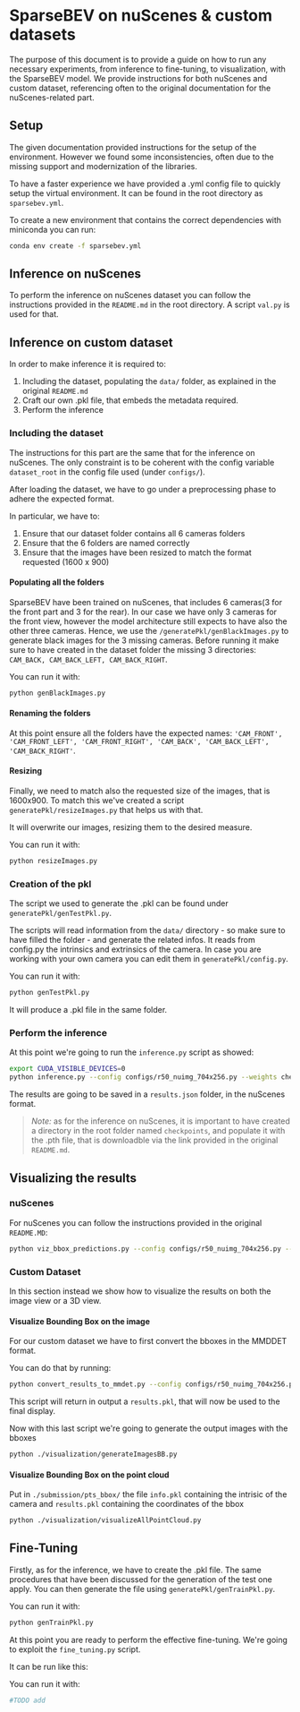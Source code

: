 # SparseBEV on nuScenes & custom datasets

The purpose of this document is to provide a guide on how to run any necessary experiments, from inference to fine-tuning, to visualization, with the SparseBEV model. We provide instructions for both nuScenes and custom dataset, referencing often to the original documentation for the nuScenes-related part.

## Setup

The given documentation provided instructions for the setup of the environment. However we found some inconsistencies, often due to the missing support and modernization of the libraries. 

To have a faster experience we have provided a .yml config file to quickly setup the virtual environment. It can be found in the root directory as `sparsebev.yml`.

To create a new environment that contains the correct dependencies with miniconda you can run:

```bash
conda env create -f sparsebev.yml
```

## Inference on nuScenes

To perform the inference on nuScenes dataset you can follow the instructions provided in the `README.md` in the root directory. A script `val.py` is used for that.

## Inference on custom dataset

In order to make inference it is required to:
1. Including the dataset, populating the `data/` folder, as explained in the original `README.md`
2. Craft our own .pkl file, that embeds the metadata required.
3. Perform the inference

### Including the dataset

The instructions for this part are the same that for the inference on nuScenes. The only constraint is to be coherent with the config variable `dataset_root` in the config file used (under `configs/`).

After loading the dataset, we have to go under a preprocessing phase to adhere the expected format.

In particular, we have to:
1. Ensure that our dataset folder contains all 6 cameras folders
2. Ensure that the 6 folders are named correctly
3. Ensure that the images have been resized to match the format requested (1600 x 900)

#### Populating all the folders

SparseBEV have been trained on nuScenes, that includes 6 cameras(3 for the front part and 3 for the rear). In our case we have only 3 cameras for the front view, however the model architecture still expects to have also the other three cameras. Hence, we use the `/generatePkl/genBlackImages.py` to generate black images for the 3 missing cameras. Before running it make sure to have created in the dataset folder the missing 3 directories: `CAM_BACK, CAM_BACK_LEFT, CAM_BACK_RIGHT`.

You can run it with:
```bash
python genBlackImages.py
```

#### Renaming the folders

At this point ensure all the folders have the expected names: `'CAM_FRONT', 'CAM_FRONT_LEFT', 'CAM_FRONT_RIGHT', 'CAM_BACK', 'CAM_BACK_LEFT', 'CAM_BACK_RIGHT'`.

#### Resizing

Finally, we need to match also the requested size of the images, that is 1600x900. To match this we've created a script `generatePkl/resizeImages.py` that helps us with that. 

It will overwrite our images, resizing them to the desired measure.

You can run it with:
```bash
python resizeImages.py
```

### Creation of the pkl

The script we used to generate the .pkl can be found under `generatePkl/genTestPkl.py`.

The scripts will read information from the `data/` directory - so make sure to have filled the folder - and generate the related infos. It reads from config.py the intrinsics and extrinsics of the camera. In case you are working with your own camera you can edit them in `generatePkl/config.py`.

You can run it with:
```bash
python genTestPkl.py
```

It will produce a .pkl file in the same folder.

### Perform the inference

At this point we're going to run the `inference.py` script as showed:

```bash
export CUDA_VISIBLE_DEVICES=0
python inference.py --config configs/r50_nuimg_704x256.py --weights checkpoints/r50_nuimg_704x256.pth
```

The results are going to be saved in a `results.json` folder, in the nuScenes format.

> *Note:* as for the inference on nuScenes, it is important to have created a directory in the root folder named `checkpoints`, and populate it with the .pth file, that is downloadble via the link provided in the original `README.md`.

## Visualizing the results

### nuScenes

For nuScenes you can follow the instructions provided in the original `README.MD`:

```bash
python viz_bbox_predictions.py --config configs/r50_nuimg_704x256.py --weights checkpoints/r50_nuimg_704x256.pth
```

### Custom Dataset

In this section instead we show how to visualize the results on both the image view or a 3D view.

#### Visualize Bounding Box on the image

For our custom dataset we have to first convert the bboxes in the MMDDET format.

You can do that by running:

```bash
python convert_results_to_mmdet.py --config configs/r50_nuimg_704x256.py --weights checkpoints/r50_nuimg_704x256.pth
```

This script will return in output a `results.pkl`, that will now be used to the final display.

Now with this last script we're going to generate the output images with the bboxes
```bash
python ./visualization/generateImagesBB.py
```

#### Visualize Bounding Box on the point cloud

Put in `./submission/pts_bbox/` the file `info.pkl` containing the intrisic of the camera and `results.pkl` containing the coordinates of the bbox
```bash
python ./visualization/visualizeAllPointCloud.py
```

## Fine-Tuning

Firstly, as for the inference, we have to create the .pkl file. The same procedures that have been discussed for the generation of the test one apply. You can then generate the file using `generatePkl/genTrainPkl.py`.

You can run it with:
```bash
python genTrainPkl.py
```

At this point you are ready to perform the effective fine-tuning. We're going to exploit the `fine_tuning.py` script.

It can be run like this:

You can run it with:
```bash
#TODO add
```